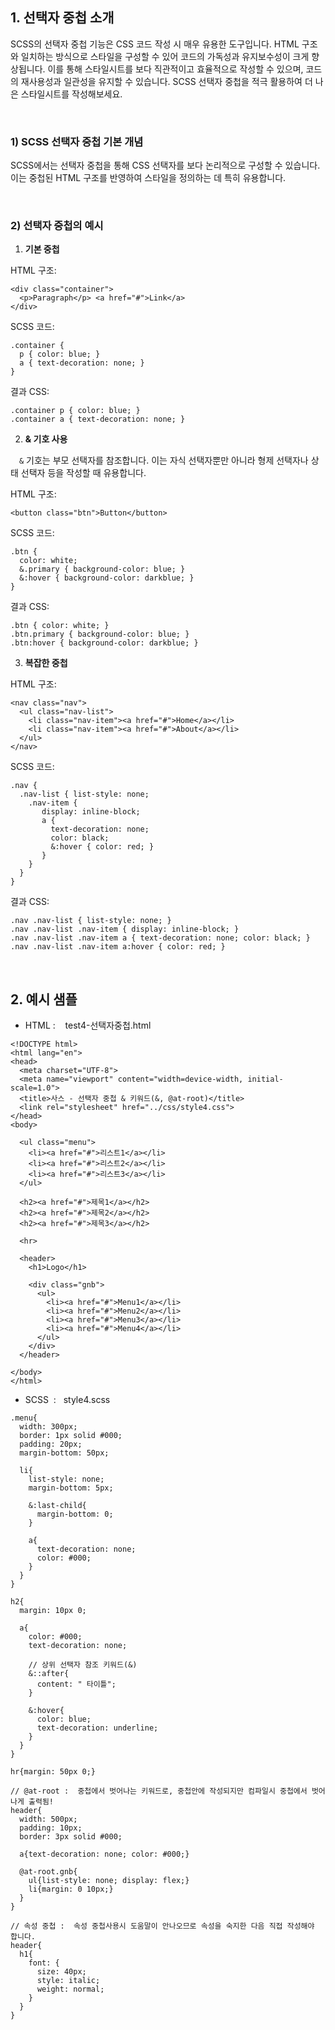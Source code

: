 ## 1\. 선택자 중첩 소개

SCSS의 선택자 중첩 기능은 CSS 코드 작성 시 매우 유용한 도구입니다. HTML 구조와 일치하는 방식으로 스타일을 구성할 수 있어 코드의 가독성과 유지보수성이 크게 향상됩니다. 이를 통해 스타일시트를 보다 직관적이고 효율적으로 작성할 수 있으며, 코드의 재사용성과 일관성을 유지할 수 있습니다. SCSS 선택자 중첩을 적극 활용하여 더 나은 스타일시트를 작성해보세요.

  
<br>
  

### 1) SCSS 선택자 중첩 기본 개념

SCSS에서는 선택자 중첩을 통해 CSS 선택자를 보다 논리적으로 구성할 수 있습니다. 이는 중첩된 HTML 구조를 반영하여 스타일을 정의하는 데 특히 유용합니다.

  
<br>
  

### 2) 선택자 중첩의 예시

  

1. **기본 중첩**
  

HTML 구조:

```
<div class="container"> 
  <p>Paragraph</p> <a href="#">Link</a> 
</div>
```

  

SCSS 코드:

```
.container { 
  p { color: blue; } 
  a { text-decoration: none; } 
}
```

  

결과 CSS:

```
.container p { color: blue; } 
.container a { text-decoration: none; }
```

2. **& 기호 사용**

 `&` 기호는 부모 선택자를 참조합니다. 이는 자식 선택자뿐만 아니라 형제 선택자나 상태 선택자 등을 작성할 때 유용합니다.

  

HTML 구조:

```
<button class="btn">Button</button>
```

  

SCSS 코드:

```
.btn { 
  color: white; 
  &.primary { background-color: blue; } 
  &:hover { background-color: darkblue; } 
}
```

  

결과 CSS:

```
.btn { color: white; } 
.btn.primary { background-color: blue; } 
.btn:hover { background-color: darkblue; }
```

3. **복잡한 중첩**

HTML 구조:

```
<nav class="nav"> 
  <ul class="nav-list">
    <li class="nav-item"><a href="#">Home</a></li> 
    <li class="nav-item"><a href="#">About</a></li> 
  </ul> 
</nav>
```

  

SCSS 코드:

```
.nav { 
  .nav-list { list-style: none; 
    .nav-item { 
       display: inline-block; 
       a { 
         text-decoration: none; 
         color: black; 
         &:hover { color: red; } 
       } 
    } 
  } 
}
```

  

결과 CSS:

```
.nav .nav-list { list-style: none; } 
.nav .nav-list .nav-item { display: inline-block; } 
.nav .nav-list .nav-item a { text-decoration: none; color: black; } 
.nav .nav-list .nav-item a:hover { color: red; }
```

<br>  

## 2\. 예시 샘플

  

- HTML :    test4-선택자중첩.html

```
<!DOCTYPE html>
<html lang="en">
<head>
  <meta charset="UTF-8">
  <meta name="viewport" content="width=device-width, initial-scale=1.0">
  <title>사스 - 선택자 중첩 & 키워드(&, @at-root)</title>
  <link rel="stylesheet" href="../css/style4.css">
</head>
<body>

  <ul class="menu">
    <li><a href="#">리스트1</a></li>
    <li><a href="#">리스트2</a></li>
    <li><a href="#">리스트3</a></li>
  </ul>

  <h2><a href="#">제목1</a></h2>
  <h2><a href="#">제목2</a></h2>
  <h2><a href="#">제목3</a></h2>
  
  <hr>

  <header>
    <h1>Logo</h1>

    <div class="gnb">
      <ul>
        <li><a href="#">Menu1</a></li>
        <li><a href="#">Menu2</a></li>
        <li><a href="#">Menu3</a></li>
        <li><a href="#">Menu4</a></li>
      </ul>
    </div>
  </header>
  
</body>
</html>
```

  

- SCSS  :   style4.scss

```
.menu{
  width: 300px;
  border: 1px solid #000;
  padding: 20px;
  margin-bottom: 50px;

  li{
    list-style: none;
    margin-bottom: 5px;

    &:last-child{
      margin-bottom: 0;
    }

    a{
      text-decoration: none;
      color: #000;
    }
  }
}

h2{
  margin: 10px 0;

  a{
    color: #000;
    text-decoration: none;

    // 상위 선택자 참조 키워드(&)
    &::after{
      content: " 타이틀";
    }

    &:hover{
      color: blue;
      text-decoration: underline;
    }
  }
}

hr{margin: 50px 0;}

// @at-root :  중첩에서 벗어나는 키워드로, 중첩안에 작성되지만 컴파일시 중첩에서 벗어나게 출력됨!
header{
  width: 500px;
  padding: 10px;
  border: 3px solid #000;

  a{text-decoration: none; color: #000;}

  @at-root.gnb{
    ul{list-style: none; display: flex;}
    li{margin: 0 10px;}
  }
}

// 속성 중첩 :  속성 중첩사용시 도움말이 안나오므로 속성을 숙지한 다음 직접 작성해야 합니다.
header{
  h1{
    font: {
      size: 40px;
      style: italic;
      weight: normal;
    }
  }
}
```